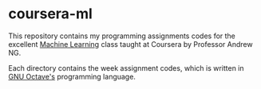 # coursera-ml

This repository contains my programming assignments codes for the excellent [Machine Learning](https://www.coursera.org/learn/machine-learning/home/welcome) class taught at Coursera by Professor Andrew NG.

Each directory contains the week assignment codes, which is written in [GNU Octave's](https://www.gnu.org/software/octave/) programming language.

